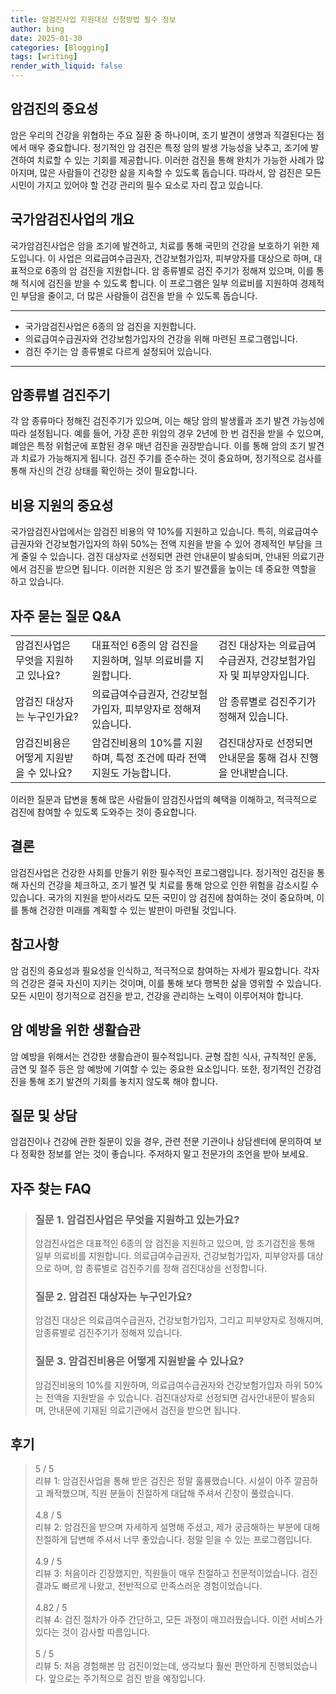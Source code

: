 ```yaml
---
title: 암검진사업 지원대상 신청방법 필수 정보
author: bing
date: 2025-01-30
categories: [Blogging]
tags: [writing]
render_with_liquid: false
---
```



<h2 id='암검진의 중요성'>암검진의 중요성</h2>

<p>암은 우리의 건강을 위협하는 주요 질환 중 하나이며, 조기 발견이 생명과 직결된다는 점에서 매우 중요합니다. 정기적인 암 검진은 특정 암의 발생 가능성을 낮추고, 조기에 발견하여 치료할 수 있는 기회를 제공합니다. 이러한 검진을 통해 완치가 가능한 사례가 많아지며, 많은 사람들이 건강한 삶을 지속할 수 있도록 돕습니다. 따라서, 암 검진은 모든 시민이 가지고 있어야 할 건강 관리의 필수 요소로 자리 잡고 있습니다.</p>

<h2 id='국가암검진사업의 개요'>국가암검진사업의 개요</h2>

<p>국가암검진사업은 암을 조기에 발견하고, 치료를 통해 국민의 건강을 보호하기 위한 제도입니다. 이 사업은 의료급여수급권자, 건강보험가입자, 피부양자를 대상으로 하며, 대표적으로 6종의 암 검진을 지원합니다. 암 종류별로 검진 주기가 정해져 있으며, 이를 통해 적시에 검진을 받을 수 있도록 합니다. 이 프로그램은 일부 의료비를 지원하여 경제적인 부담을 줄이고, 더 많은 사람들이 검진을 받을 수 있도록 돕습니다.</p>

<hr />

<ul>
    <li>국가암검진사업은 6종의 암 검진을 지원합니다.</li>
    <li>의료급여수급권자와 건강보험가입자의 건강을 위해 마련된 프로그램입니다.</li>
    <li>검진 주기는 암 종류별로 다르게 설정되어 있습니다.</li>
</ul>

<hr />

<h2 id='암종류별 검진주기'>암종류별 검진주기</h2>

<p>각 암 종류마다 정해진 검진주기가 있으며, 이는 해당 암의 발생률과 조기 발견 가능성에 따라 설정됩니다. 예를 들어, 가장 흔한 위암의 경우 2년에 한 번 검진을 받을 수 있으며, 폐암은 특정 위험군에 포함된 경우 매년 검진을 권장받습니다. 이를 통해 암의 조기 발견과 치료가 가능해지게 됩니다. 검진 주기를 준수하는 것이 중요하며, 정기적으로 검사를 통해 자신의 건강 상태를 확인하는 것이 필요합니다.</p>

<h2 id='비용 지원의 중요성'>비용 지원의 중요성</h2>

<p>국가암검진사업에서는 암검진 비용의 약 10%를 지원하고 있습니다. 특히, 의료급여수급권자와 건강보험가입자의 하위 50%는 전액 지원을 받을 수 있어 경제적인 부담을 크게 줄일 수 있습니다. 검진 대상자로 선정되면 관련 안내문이 발송되며, 안내된 의료기관에서 검진을 받으면 됩니다. 이러한 지원은 암 조기 발견률을 높이는 데 중요한 역할을 하고 있습니다.</p>

<h2 id='자주 묻는 질문 Q&A'>자주 묻는 질문 Q&A</h2>

<table>
    <tr>
        <td>암검진사업은 무엇을 지원하고 있나요?</td>
        <td>대표적인 6종의 암 검진을 지원하며, 일부 의료비를 지원합니다.</td>
        <td>검진 대상자는 의료급여수급권자, 건강보험가입자 및 피부양자입니다.</td>
    </tr>
    <tr>
        <td>암검진 대상자는 누구인가요?</td>
        <td>의료급여수급권자, 건강보험가입자, 피부양자로 정해져 있습니다.</td>
        <td>암 종류별로 검진주기가 정해져 있습니다.</td>
    </tr>
    <tr>
        <td>암검진비용은 어떻게 지원받을 수 있나요?</td>
        <td>암검진비용의 10%를 지원하며, 특정 조건에 따라 전액 지원도 가능합니다.</td>
        <td>검진대상자로 선정되면 안내문을 통해 검사 진행을 안내받습니다.</td>
    </tr>
</table>

<p>이러한 질문과 답변을 통해 많은 사람들이 암검진사업의 혜택을 이해하고, 적극적으로 검진에 참여할 수 있도록 도와주는 것이 중요합니다.</p>

<h2 id='결론'>결론</h2>

<p>암검진사업은 건강한 사회를 만들기 위한 필수적인 프로그램입니다. 정기적인 검진을 통해 자신의 건강을 체크하고, 조기 발견 및 치료를 통해 암으로 인한 위험을 감소시킬 수 있습니다. 국가의 지원을 받아서라도 모든 국민이 암 검진에 참여하는 것이 중요하며, 이를 통해 건강한 미래를 계획할 수 있는 발판이 마련될 것입니다.</p>

<h2 id='참고사항'>참고사항</h2>

<p>암 검진의 중요성과 필요성을 인식하고, 적극적으로 참여하는 자세가 필요합니다. 각자의 건강은 결국 자신이 지키는 것이며, 이를 통해 보다 행복한 삶을 영위할 수 있습니다. 모든 시민이 정기적으로 검진을 받고, 건강을 관리하는 노력이 이루어져야 합니다.</p>

<h2 id='암 예방을 위한 생활습관'>암 예방을 위한 생활습관</h2>

<p>암 예방을 위해서는 건강한 생활습관이 필수적입니다. 균형 잡힌 식사, 규칙적인 운동, 금연 및 절주 등은 암 예방에 기여할 수 있는 중요한 요소입니다. 또한, 정기적인 건강검진을 통해 조기 발견의 기회를 놓치지 않도록 해야 합니다.</p>

<h2 id='질문 및 상담'>질문 및 상담</h2>

<p>암검진이나 건강에 관한 질문이 있을 경우, 관련 전문 기관이나 상담센터에 문의하여 보다 정확한 정보를 얻는 것이 좋습니다. 주저하지 말고 전문가의 조언을 받아 보세요.</p>


<h2 id='자주_찾는_FAQ'>자주 찾는 FAQ</h2>
<div itemscope="" itemtype="https://schema.org/FAQPage">
<blockquote>
<div itemscope="" itemprop="mainEntity" itemtype="https://schema.org/Question">
<h3 itemprop="name">질문 1. 암검진사업은 무엇을 지원하고 있는가요?</h3>
<div itemscope="" itemprop="acceptedAnswer" itemtype="https://schema.org/Answer">
<span itemprop="text">
<p>암검진사업은 대표적인 6종의 암 검진을 지원하고 있으며, 암 조기검진을 통해 일부 의료비를 지원합니다. 의료급여수급권자, 건강보험가입자, 피부양자를 대상으로 하며, 암 종류별로 검진주기를 정해 검진대상을 선정합니다.</p>
</span>
</div>
</div>
<div itemscope="" itemprop="mainEntity" itemtype="https://schema.org/Question">
<h3 itemprop="name">질문 2. 암검진 대상자는 누구인가요?</h3>
<div itemscope="" itemprop="acceptedAnswer" itemtype="https://schema.org/Answer">
<span itemprop="text">
<p>암검진 대상은 의료급여수급권자, 건강보험가입자, 그리고 피부양자로 정해지며, 암종류별로 검진주기가 정해져 있습니다.</p>
</span>
</div>
</div>
<div itemscope="" itemprop="mainEntity" itemtype="https://schema.org/Question">
<h3 itemprop="name">질문 3. 암검진비용은 어떻게 지원받을 수 있나요?</h3>
<div itemscope="" itemprop="acceptedAnswer" itemtype="https://schema.org/Answer">
<span itemprop="text">
<p>암검진비용의 10%를 지원하며, 의료급여수급권자와 건강보험가입자 하위 50%는 전액을 지원받을 수 있습니다. 검진대상자로 선정되면 검사안내문이 발송되며, 안내문에 기재된 의료기관에서 검진을 받으면 됩니다.</p>
</span>
</div>
</div>
</blockquote>
</div>
<h2 id='후기'>후기</h2>
<div itemscope itemtype="https://schema.org/Product">
  <blockquote>
  <div itemprop="review" itemscope itemtype="https://schema.org/Review">
      <div itemprop="reviewRating" itemscope itemtype="https://schema.org/Rating"> <span itemprop="ratingValue">5</span> / <span itemprop="bestRating">5</span> </div>
      <span itemprop="reviewBody">리뷰 1: 암검진사업을 통해 받은 검진은 정말 훌륭했습니다. 시설이 아주 깔끔하고 쾌적했으며, 직원 분들이 친절하게 대답해 주셔서 긴장이 풀렸습니다.</span>
  </div>
  <br>
  <div itemprop="review" itemscope itemtype="https://schema.org/Review">
      <div itemprop="reviewRating" itemscope itemtype="https://schema.org/Rating"> <span itemprop="ratingValue">4.8</span> / <span itemprop="bestRating">5</span> </div>
      <span itemprop="reviewBody">리뷰 2: 암검진을 받으며 자세하게 설명해 주셨고, 제가 궁금해하는 부분에 대해 친절하게 답변해 주셔서 너무 좋았습니다. 정말 믿을 수 있는 프로그램입니다.</span>
  </div>
  <br>
  <div itemprop="review" itemscope itemtype="https://schema.org/Review">
      <div itemprop="reviewRating" itemscope itemtype="https://schema.org/Rating"> <span itemprop="ratingValue">4.9</span> / <span itemprop="bestRating">5</span> </div>
      <span itemprop="reviewBody">리뷰 3: 처음이라 긴장했지만, 직원들이 매우 친절하고 전문적이었습니다. 검진 결과도 빠르게 나왔고, 전반적으로 만족스러운 경험이었습니다.</span>
  </div>
  <br>
  <div itemprop="review" itemscope itemtype="https://schema.org/Review">
      <div itemprop="reviewRating" itemscope itemtype="https://schema.org/Rating"> <span itemprop="ratingValue">4.82</span> / <span itemprop="bestRating">5</span> </div>
      <span itemprop="reviewBody">리뷰 4: 검진 절차가 아주 간단하고, 모든 과정이 매끄러웠습니다. 이런 서비스가 있다는 것이 감사할 따름입니다.</span>
  </div>
  <br>
  <div itemprop="review" itemscope itemtype="https://schema.org/Review">
      <div itemprop="reviewRating" itemscope itemtype="https://schema.org/Rating"> <span itemprop="ratingValue">5</span> / <span itemprop="bestRating">5</span> </div>
      <span itemprop="reviewBody">리뷰 5: 처음 경험해본 암 검진이었는데, 생각보다 훨씬 편안하게 진행되었습니다. 앞으로는 주기적으로 검진 받을 예정입니다.</span>
  </div>
  </blockquote>
</div>

